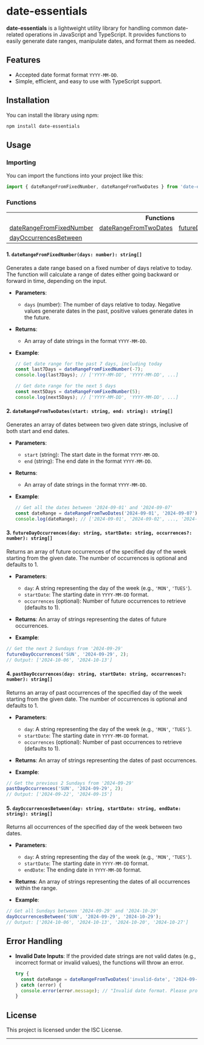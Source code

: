 # date-essentials

**date-essentials** is a lightweight utility library for handling common date-related operations in JavaScript and TypeScript. It provides functions to easily generate date ranges, manipulate dates, and format them as needed.

## Features
- Accepted date format format `YYYY-MM-DD`.
- Simple, efficient, and easy to use with TypeScript support.

## Installation

You can install the library using npm:

```bash
npm install date-essentials
```

## Usage

### Importing

You can import the functions into your project like this:

```typescript
import { dateRangeFromFixedNumber, dateRangeFromTwoDates } from 'date-essentials';
```

### Functions

<table>
  <tr>
    <th colspan="4">Functions</th>
  </tr>
  <tr>
    <td> <a href="#dateRangeFromFixedNumber">dateRangeFromFixedNumber</a> </td>
    <td> <a href="#dateRangeFromTwoDates">dateRangeFromTwoDates</a> </td>
    <td> <a href="#futureDayOccurrences">futureDayOccurrences</a> </td>
    <td> <a href="#pastDayOccurrences">pastDayOccurrences</a> </td>
  </tr>
  <tr>
    <td><a href="#dayOccurrencesBetween">dayOccurrencesBetween</a></td>
    <td><a href=""></a></td>
    <td><a href=""></a></td>
    <td><a href=""></a></td>
  </tr>
</table>

#### <a name="dateRangeFromFixedNumber">1.</a> `dateRangeFromFixedNumber(days: number): string[]`

Generates a date range based on a fixed number of days relative to today. The function will calculate a range of dates either going backward or forward in time, depending on the input.

- **Parameters**:
  - `days` (number): The number of days relative to today. Negative values generate dates in the past, positive values generate dates in the future.

- **Returns**:
  - An array of date strings in the format `YYYY-MM-DD`.

- **Example**:

  ```typescript
  // Get date range for the past 7 days, including today
  const last7Days = dateRangeFromFixedNumber(-7);
  console.log(last7Days); // ['YYYY-MM-DD', 'YYYY-MM-DD', ...]

  // Get date range for the next 5 days
  const next5Days = dateRangeFromFixedNumber(5);
  console.log(next5Days); // ['YYYY-MM-DD', 'YYYY-MM-DD', ...]
  ```

#### <a name="dateRangeFromTwoDates">2.</a> `dateRangeFromTwoDates(start: string, end: string): string[]`

Generates an array of dates between two given date strings, inclusive of both start and end dates.

- **Parameters**:
  - `start` (string): The start date in the format `YYYY-MM-DD`.
  - `end` (string): The end date in the format `YYYY-MM-DD`.

- **Returns**:
  - An array of date strings in the format `YYYY-MM-DD`.

- **Example**:

  ```typescript
  // Get all the dates between '2024-09-01' and '2024-09-07'
  const dateRange = dateRangeFromTwoDates('2024-09-01', '2024-09-07');
  console.log(dateRange); // ['2024-09-01', '2024-09-02', ..., '2024-09-07']
  ```

#### <a name="futureDayOccurrences">3.</a> `futureDayOccurrences(day: string, startDate: string, occurrences?: number): string[]`

Returns an array of future occurrences of the specified day of the week starting from the given date. The number of occurrences is optional and defaults to 1.

- **Parameters**:
  - `day`: A string representing the day of the week (e.g., `'MON'`, `'TUES'`).
  - `startDate`: The starting date in `YYYY-MM-DD` format.
  - `occurrences` (optional): Number of future occurrences to retrieve (defaults to 1).

- **Returns**: An array of strings representing the dates of future occurrences.

- **Example**:

```typescript
// Get the next 2 Sundays from '2024-09-29'
futureDayOccurrences('SUN', '2024-09-29', 2);
// Output: ['2024-10-06', '2024-10-13']
```

#### <a name="pastDayOccurrences">4.</a> `pastDayOccurrences(day: string, startDate: string, occurrences?: number): string[]`

Returns an array of past occurrences of the specified day of the week starting from the given date. The number of occurrences is optional and defaults to 1.

- **Parameters**:
  - `day`: A string representing the day of the week (e.g., `'MON'`, `'TUES'`).
  - `startDate`: The starting date in `YYYY-MM-DD` format.
  - `occurrences` (optional): Number of past occurrences to retrieve (defaults to 1).

- **Returns**: An array of strings representing the dates of past occurrences.

- **Example**:

```typescript
// Get the previous 2 Sundays from '2024-09-29'
pastDayOccurrences('SUN', '2024-09-29', 2);
// Output: ['2024-09-22', '2024-09-15']
```

#### <a name="dayOccurrencesBetween">5.</a> `dayOccurrencesBetween(day: string, startDate: string, endDate: string): string[]`

Returns all occurrences of the specified day of the week between two dates.

- **Parameters**:
  - `day`: A string representing the day of the week (e.g., `'MON'`, `'TUES'`).
  - `startDate`: The starting date in `YYYY-MM-DD` format.
  - `endDate`: The ending date in `YYYY-MM-DD` format.

- **Returns**: An array of strings representing the dates of all occurrences within the range.

- **Example**:

```typescript
// Get all Sundays between '2024-09-29' and '2024-10-29'
dayOccurrencesBetween('SUN', '2024-09-29', '2024-10-29');
// Output: ['2024-10-06', '2024-10-13', '2024-10-20', '2024-10-27']
```

## Error Handling

- **Invalid Date Inputs**: If the provided date strings are not valid dates (e.g., incorrect format or invalid values), the functions will throw an error.

  ```typescript
  try {
    const dateRange = dateRangeFromTwoDates('invalid-date', '2024-09-07');
  } catch (error) {
    console.error(error.message); // "Invalid date format. Please provide valid dates in 'YYYY-MM-DD' format."
  }
  ```

## License

This project is licensed under the ISC License.

---
